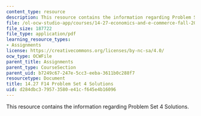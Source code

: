 ```yaml
---
content_type: resource
description: This resource contains the information regarding Problem Set 4 Solutions.
file: /ol-ocw-studio-app/courses/14-27-economics-and-e-commerce-fall-2014/d284dbc379573580e41cf645e4b16096_MIT14_27F14_pset4_sol.pdf
file_size: 187722
file_type: application/pdf
learning_resource_types:
- Assignments
license: https://creativecommons.org/licenses/by-nc-sa/4.0/
ocw_type: OCWFile
parent_title: Assignments
parent_type: CourseSection
parent_uid: b7249c67-247e-5cc3-eeba-3611b0c288f7
resourcetype: Document
title: 14.27 F14 Problem Set 4 Solutions
uid: d284dbc3-7957-3580-e41c-f645e4b16096
---
```

This resource contains the information regarding Problem Set 4 Solutions.